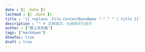 ```yaml
---
date : {{ .Date }}
lastmod : {{ .Date }}
title : '{{ replace .File.ContentBaseName "-" " " | title }}'
description : "" # 文章描述，与搜索优化相关
author : ["想上天的鱼"]
tags: ["markdown"]
ShowToc: true
draft : true
---
```

